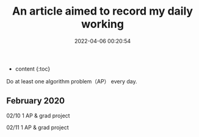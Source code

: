 ﻿---
layout: post
title:  "An article aimed to record my daily working"
date:   2022-04-06 00:20:54
categories: record
tags: record
---

* content
{:toc}

Do at least one algorithm problem（AP） every day.

## February 2020
02/10  1 AP & grad project

02/11  1 AP & grad project

